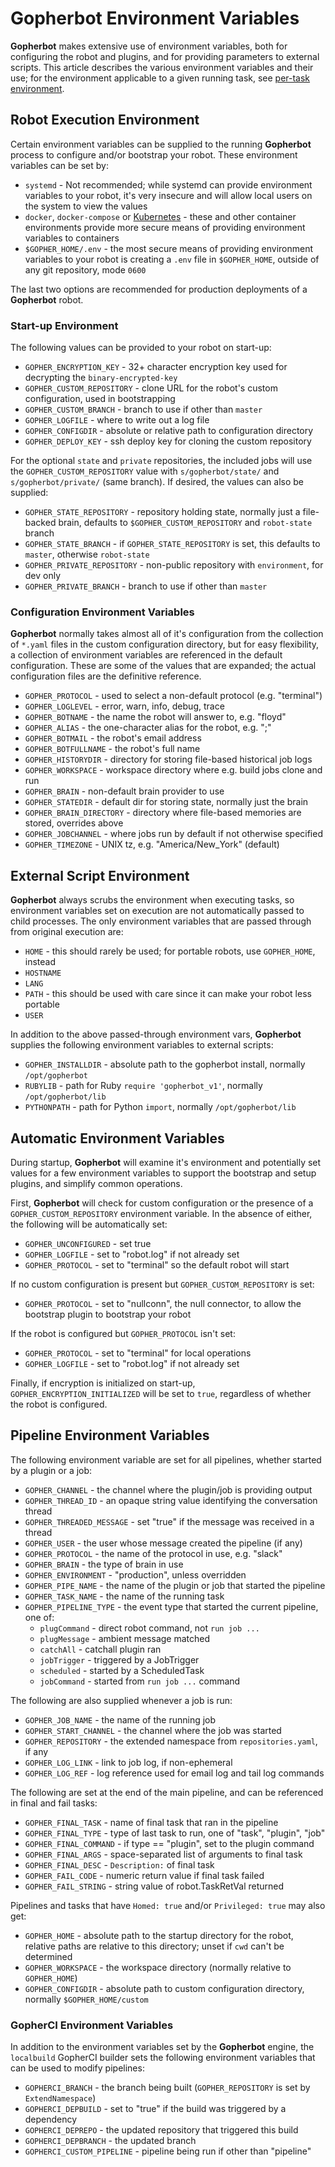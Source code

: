 # Gopherbot Environment Variables

**Gopherbot** makes extensive use of environment variables, both for configuring the robot and plugins, and for providing parameters to external scripts. This article describes the various environment variables and their use; for the environment applicable to a given running task, see [per-task environment](pipelines/TaskEnvironment.md).

## Robot Execution Environment

Certain environment variables can be supplied to the running **Gopherbot** process to configure and/or bootstrap your robot. These environment variables can be set by:

* `systemd` - Not recommended; while systemd can provide environment variables to your robot, it's very insecure and will allow local users on the system to view the values
* `docker`, `docker-compose` or [Kubernetes](https://kubernetes.io) - these and other container environments provide more secure means of providing environment variables to containers
* `$GOPHER_HOME/.env` - the most secure means of providing environment variables to your robot is creating a `.env` file in `$GOPHER_HOME`, outside of any git repository, mode `0600`

The last two options are recommended for production deployments of a **Gopherbot** robot.

### Start-up Environment

The following values can be provided to your robot on start-up:

* `GOPHER_ENCRYPTION_KEY` - 32+ character encryption key used for decrypting the `binary-encrypted-key`
* `GOPHER_CUSTOM_REPOSITORY` - clone URL for the robot's custom configuration, used in bootstrapping
* `GOPHER_CUSTOM_BRANCH` - branch to use if other than `master`
* `GOPHER_LOGFILE` - where to write out a log file
* `GOPHER_CONFIGDIR` - absolute or relative path to configuration directory
* `GOPHER_DEPLOY_KEY` - ssh deploy key for cloning the custom repository

For the optional `state` and `private` repositories, the included jobs will use the `GOPHER_CUSTOM_REPOSITORY` value with `s/gopherbot/state/` and `s/gopherbot/private/` (same branch). If desired, the values can also be supplied:
* `GOPHER_STATE_REPOSITORY` - repository holding state, normally just a file-backed brain, defaults to `$GOPHER_CUSTOM_REPOSITORY` and `robot-state` branch
* `GOPHER_STATE_BRANCH` - if `GOPHER_STATE_REPOSITORY` is set, this defaults to `master`, otherwise `robot-state`
* `GOPHER_PRIVATE_REPOSITORY` - non-public repository with `environment`, for dev only
* `GOPHER_PRIVATE_BRANCH` - branch to use if other than `master`

### Configuration Environment Variables

**Gopherbot** normally takes almost all of it's configuration from the collection of `*.yaml` files in the custom configuration directory, but for easy flexibility, a collection of environment variables are referenced in the default configuration. These are some of the values that are expanded; the actual configuration files are the definitive reference.

* `GOPHER_PROTOCOL` - used to select a non-default protocol (e.g. "terminal")
* `GOPHER_LOGLEVEL` - error, warn, info, debug, trace
* `GOPHER_BOTNAME` - the name the robot will answer to, e.g. "floyd"
* `GOPHER_ALIAS` - the one-character alias for the robot, e.g. ";"
* `GOPHER_BOTMAIL` - the robot's email address
* `GOPHER_BOTFULLNAME` - the robot's full name
* `GOPHER_HISTORYDIR` - directory for storing file-based historical job logs
* `GOPHER_WORKSPACE` - workspace directory where e.g. build jobs clone and run
* `GOPHER_BRAIN` - non-default brain provider to use
* `GOPHER_STATEDIR` - default dir for storing state, normally just the brain
* `GOPHER_BRAIN_DIRECTORY` - directory where file-based memories are stored, overrides above
* `GOPHER_JOBCHANNEL` - where jobs run by default if not otherwise specified
* `GOPHER_TIMEZONE` - UNIX tz, e.g. "America/New_York" (default)

## External Script Environment

**Gopherbot** always scrubs the environment when executing tasks, so environment variables set on execution are not automatically passed to child processes. The only environment variables that are passed through from original execution are:
* `HOME` - this should rarely be used; for portable robots, use `GOPHER_HOME`, instead
* `HOSTNAME`
* `LANG`
* `PATH` - this should be used with care since it can make your robot less portable
* `USER`

In addition to the above passed-through environment vars, **Gopherbot** supplies the following environment variables to external scripts:
* `GOPHER_INSTALLDIR` - absolute path to the gopherbot install, normally `/opt/gopherbot`
* `RUBYLIB` - path for Ruby `require 'gopherbot_v1'`, normally `/opt/gopherbot/lib`
* `PYTHONPATH` - path for Python `import`, normally `/opt/gopherbot/lib`

## Automatic Environment Variables

During startup, **Gopherbot** will examine it's environment and potentially set values for a few environment variables to support the bootstrap and setup plugins, and simplify common operations.

First, **Gopherbot** will check for custom configuration or the presence of a `GOPHER_CUSTOM_REPOSITORY` environment variable. In the absence of either, the following will be automatically set:
* `GOPHER_UNCONFIGURED` - set true
* `GOPHER_LOGFILE` - set to "robot.log" if not already set
* `GOPHER_PROTOCOL` - set to "terminal" so the default robot will start

If no custom configuration is present but `GOPHER_CUSTOM_REPOSITORY` is set:
* `GOPHER_PROTOCOL` - set to "nullconn", the null connector, to allow the bootstrap plugin to bootstrap your robot

If the robot is configured but `GOPHER_PROTOCOL` isn't set:
* `GOPHER_PROTOCOL` - set to "terminal" for local operations
* `GOPHER_LOGFILE` - set to "robot.log" if not already set

Finally, if encryption is initialized on start-up, `GOPHER_ENCRYPTION_INITIALIZED` will be set to `true`, regardless of whether the robot is configured.

## Pipeline Environment Variables
The following environment variable are set for all pipelines, whether started by a plugin or a job:
* `GOPHER_CHANNEL` - the channel where the plugin/job is providing output
* `GOPHER_THREAD_ID` - an opaque string value identifying the conversation thread
* `GOPHER_THREADED_MESSAGE` - set "true" if the message was received in a thread
* `GOPHER_USER` - the user whose message created the pipeline (if any)
* `GOPHER_PROTOCOL` - the name of the protocol in use, e.g. "slack"
* `GOPHER_BRAIN` - the type of brain in use
* `GOPHER_ENVIRONMENT` - "production", unless overridden
* `GOPHER_PIPE_NAME` - the name of the plugin or job that started the pipeline
* `GOPHER_TASK_NAME` - the name of the running task
* `GOPHER_PIPELINE_TYPE` - the event type that started the current pipeline, one of:
    * `plugCommand` - direct robot command, not `run job ...`
    * `plugMessage` - ambient message matched
    * `catchAll` - catchall plugin ran
    * `jobTrigger` - triggered by a JobTrigger
    * `scheduled` - started by a ScheduledTask
    * `jobCommand` - started from `run job ...` command

The following are also supplied whenever a job is run:
* `GOPHER_JOB_NAME` - the name of the running job
* `GOPHER_START_CHANNEL` - the channel where the job was started
* `GOPHER_REPOSITORY` - the extended namespace from `repositories.yaml`, if any
* `GOPHER_LOG_LINK` - link to job log, if non-ephemeral
* `GOPHER_LOG_REF` - log reference used for email log and tail log commands

The following are set at the end of the main pipeline, and can be referenced in final and fail tasks:
* `GOPHER_FINAL_TASK` - name of final task that ran in the pipeline
* `GOPHER_FINAL_TYPE` - type of last task to run, one of "task", "plugin", "job"
* `GOPHER_FINAL_COMMAND` - if type == "plugin", set to the plugin command
* `GOPHER_FINAL_ARGS` - space-separated list of arguments to final task
* `GOPHER_FINAL_DESC` - `Description:` of final task
* `GOPHER_FAIL_CODE` - numeric return value if final task failed
* `GOPHER_FAIL_STRING` - string value of robot.TaskRetVal returned

Pipelines and tasks that have `Homed: true` and/or `Privileged: true` may also get:
* `GOPHER_HOME` - absolute path to the startup directory for the robot, relative paths are relative to this directory; unset if `cwd` can't be determined
* `GOPHER_WORKSPACE` - the workspace directory (normally relative to `GOPHER_HOME`)
* `GOPHER_CONFIGDIR` - absolute path to custom configuration directory, normally `$GOPHER_HOME/custom`

### GopherCI Environment Variables

In addition to the environment variables set by the **Gopherbot** engine, the `localbuild` GopherCI builder sets the following environment variables that can be used to modify pipelines:
* `GOPHERCI_BRANCH` - the branch being built (`GOPHER_REPOSITORY` is set by `ExtendNamespace`)
* `GOPHERCI_DEPBUILD` - set to "true" if the build was triggered by a dependency
* `GOPHERCI_DEPREPO` - the updated repository that triggered this build
* `GOPHERCI_DEPBRANCH` - the updated branch
* `GOPHERCI_CUSTOM_PIPELINE` - pipeline being run if other than "pipeline"
